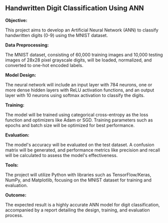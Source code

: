 ## Handwritten Digit Classification Using ANN

**Objective:** 

This project aims to develop an Artificial Neural Network (ANN) to classify handwritten digits (0-9) using the MNIST dataset.

**Data Preprocessing:** 

The MNIST dataset, consisting of 60,000 training images and 10,000 testing images of 28x28 pixel grayscale digits, will be loaded, normalized, and converted to one-hot encoded labels.

**Model Design:** 

The neural network will include an input layer with 784 neurons, one or more dense hidden layers with ReLU activation functions, and an output layer with 10 neurons using softmax activation to classify the digits.

**Training:** 

The model will be trained using categorical cross-entropy as the loss function and optimizers like Adam or SGD. Training parameters such as epochs and batch size will be optimized for best performance.

**Evaluation:** 

The model's accuracy will be evaluated on the test dataset. A confusion matrix will be generated, and performance metrics like precision and recall will be calculated to assess the model's effectiveness.

**Tools:** 

The project will utilize Python with libraries such as TensorFlow/Keras, NumPy, and Matplotlib, focusing on the MNIST dataset for training and evaluation.

**Outcome:** 

The expected result is a highly accurate ANN model for digit classification, accompanied by a report detailing the design, training, and evaluation process.
